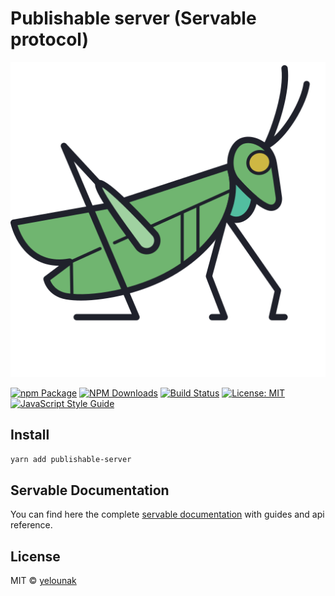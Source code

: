 # Publishable server (Servable protocol)

![logo](/static/img/grasshopper.png)

[![npm Package](https://img.shields.io/npm/v/publishable-server.svg?style=flat-square)](https://www.npmjs.org/package/publishable-server)
[![NPM Downloads](https://img.shields.io/npm/dm/publishable-server.svg)](https://npmjs.org/package/publishable-server)
[![Build Status](https://github.com/yelounak/publishable-server/actions/workflows/release.yml/badge.svg)](https://github.com/yelounak/publishable-server/actions/tests.yml)
[![License: MIT](https://img.shields.io/badge/License-MIT-yellow.svg)](https://opensource.org/licenses/MIT)
[![JavaScript Style Guide](https://img.shields.io/badge/code_style-standard-brightgreen.svg)](https://standardjs.com)


## Install
```bash
yarn add publishable-server
```

## Servable Documentation
You can find here the complete [servable documentation](https://documentation.servable.app/) with guides and api reference.

## License

MIT © [yelounak](https://github.com/yelounak)
